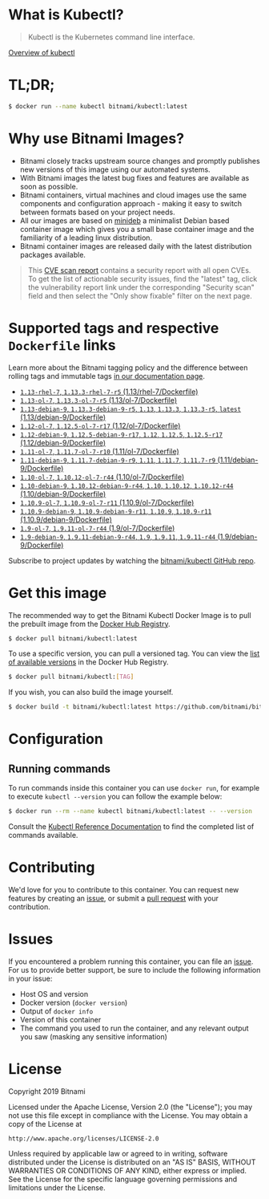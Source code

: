 
# What is Kubectl?

> Kubectl is the Kubernetes command line interface.

[Overview of kubectl](https://kubernetes.io/docs/reference/kubectl/overview/)

# TL;DR;

```bash
$ docker run --name kubectl bitnami/kubectl:latest
```

# Why use Bitnami Images?

* Bitnami closely tracks upstream source changes and promptly publishes new versions of this image using our automated systems.
* With Bitnami images the latest bug fixes and features are available as soon as possible.
* Bitnami containers, virtual machines and cloud images use the same components and configuration approach - making it easy to switch between formats based on your project needs.
* All our images are based on [minideb](https://github.com/bitnami/minideb) a minimalist Debian based container image which gives you a small base container image and the familiarity of a leading linux distribution.
* Bitnami container images are released daily with the latest distribution packages available.


> This [CVE scan report](https://quay.io/repository/bitnami/kubectl?tab=tags) contains a security report with all open CVEs. To get the list of actionable security issues, find the "latest" tag, click the vulnerability report link under the corresponding "Security scan" field and then select the "Only show fixable" filter on the next page.

# Supported tags and respective `Dockerfile` links

Learn more about the Bitnami tagging policy and the difference between rolling tags and immutable tags [in our documentation page](https://docs.bitnami.com/containers/how-to/understand-rolling-tags-containers/).


* [`1.13-rhel-7`, `1.13.3-rhel-7-r5` (1.13/rhel-7/Dockerfile)](https://github.com/bitnami/bitnami-docker-kubectl/blob/1.13.3-rhel-7-r5/1.13/rhel-7/Dockerfile)
* [`1.13-ol-7`, `1.13.3-ol-7-r5` (1.13/ol-7/Dockerfile)](https://github.com/bitnami/bitnami-docker-kubectl/blob/1.13.3-ol-7-r5/1.13/ol-7/Dockerfile)
* [`1.13-debian-9`, `1.13.3-debian-9-r5`, `1.13`, `1.13.3`, `1.13.3-r5`, `latest` (1.13/debian-9/Dockerfile)](https://github.com/bitnami/bitnami-docker-kubectl/blob/1.13.3-debian-9-r5/1.13/debian-9/Dockerfile)
* [`1.12-ol-7`, `1.12.5-ol-7-r17` (1.12/ol-7/Dockerfile)](https://github.com/bitnami/bitnami-docker-kubectl/blob/1.12.5-ol-7-r17/1.12/ol-7/Dockerfile)
* [`1.12-debian-9`, `1.12.5-debian-9-r17`, `1.12`, `1.12.5`, `1.12.5-r17` (1.12/debian-9/Dockerfile)](https://github.com/bitnami/bitnami-docker-kubectl/blob/1.12.5-debian-9-r17/1.12/debian-9/Dockerfile)
* [`1.11-ol-7`, `1.11.7-ol-7-r10` (1.11/ol-7/Dockerfile)](https://github.com/bitnami/bitnami-docker-kubectl/blob/1.11.7-ol-7-r10/1.11/ol-7/Dockerfile)
* [`1.11-debian-9`, `1.11.7-debian-9-r9`, `1.11`, `1.11.7`, `1.11.7-r9` (1.11/debian-9/Dockerfile)](https://github.com/bitnami/bitnami-docker-kubectl/blob/1.11.7-debian-9-r9/1.11/debian-9/Dockerfile)
* [`1.10-ol-7`, `1.10.12-ol-7-r44` (1.10/ol-7/Dockerfile)](https://github.com/bitnami/bitnami-docker-kubectl/blob/1.10.12-ol-7-r44/1.10/ol-7/Dockerfile)
* [`1.10-debian-9`, `1.10.12-debian-9-r44`, `1.10`, `1.10.12`, `1.10.12-r44` (1.10/debian-9/Dockerfile)](https://github.com/bitnami/bitnami-docker-kubectl/blob/1.10.12-debian-9-r44/1.10/debian-9/Dockerfile)
* [`1.10.9-ol-7`, `1.10.9-ol-7-r11` (1.10.9/ol-7/Dockerfile)](https://github.com/bitnami/bitnami-docker-kubectl/blob/1.10.9-ol-7-r11/1.10.9/ol-7/Dockerfile)
* [`1.10.9-debian-9`, `1.10.9-debian-9-r11`, `1.10.9`, `1.10.9-r11` (1.10.9/debian-9/Dockerfile)](https://github.com/bitnami/bitnami-docker-kubectl/blob/1.10.9-debian-9-r11/1.10.9/debian-9/Dockerfile)
* [`1.9-ol-7`, `1.9.11-ol-7-r44` (1.9/ol-7/Dockerfile)](https://github.com/bitnami/bitnami-docker-kubectl/blob/1.9.11-ol-7-r44/1.9/ol-7/Dockerfile)
* [`1.9-debian-9`, `1.9.11-debian-9-r44`, `1.9`, `1.9.11`, `1.9.11-r44` (1.9/debian-9/Dockerfile)](https://github.com/bitnami/bitnami-docker-kubectl/blob/1.9.11-debian-9-r44/1.9/debian-9/Dockerfile)

Subscribe to project updates by watching the [bitnami/kubectl GitHub repo](https://github.com/bitnami/bitnami-docker-kubectl).

# Get this image

The recommended way to get the Bitnami Kubectl Docker Image is to pull the prebuilt image from the [Docker Hub Registry](https://hub.docker.com/r/bitnami/kubectl).

```bash
$ docker pull bitnami/kubectl:latest
```

To use a specific version, you can pull a versioned tag. You can view the [list of available versions](https://hub.docker.com/r/bitnami/kubectl/tags/) in the Docker Hub Registry.

```bash
$ docker pull bitnami/kubectl:[TAG]
```

If you wish, you can also build the image yourself.

```bash
$ docker build -t bitnami/kubectl:latest https://github.com/bitnami/bitnami-docker-kubectl.git
```

# Configuration

## Running commands

To run commands inside this container you can use `docker run`, for example to execute `kubectl --version` you can follow the example below:

```bash
$ docker run --rm --name kubectl bitnami/kubectl:latest -- --version
```

Consult the [Kubectl Reference Documentation](https://kubernetes.io/docs/reference/generated/kubectl/kubectl-commands) to find the completed list of commands available.

# Contributing

We'd love for you to contribute to this container. You can request new features by creating an [issue](https://github.com/bitnami/bitnami-docker-kubectl/issues), or submit a [pull request](https://github.com/bitnami/bitnami-docker-kubectl/pulls) with your contribution.

# Issues

If you encountered a problem running this container, you can file an [issue](https://github.com/bitnami/bitnami-docker-kubectl/issues). For us to provide better support, be sure to include the following information in your issue:

- Host OS and version
- Docker version (`docker version`)
- Output of `docker info`
- Version of this container
- The command you used to run the container, and any relevant output you saw (masking any sensitive information)

# License

Copyright 2019 Bitnami

Licensed under the Apache License, Version 2.0 (the "License");
you may not use this file except in compliance with the License.
You may obtain a copy of the License at

    http://www.apache.org/licenses/LICENSE-2.0

Unless required by applicable law or agreed to in writing, software
distributed under the License is distributed on an "AS IS" BASIS,
WITHOUT WARRANTIES OR CONDITIONS OF ANY KIND, either express or implied.
See the License for the specific language governing permissions and
limitations under the License.

